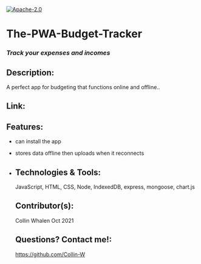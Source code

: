 [![Apache-2.0](https://img.shields.io/badge/Apache-License-blue.svg)](https://opensource.org/licenses/Apache-2.0)


# The-PWA-Budget-Tracker

### *Track your expenses and incomes*

## Description: 
A perfect app for budgeting that functions online and offline..


  ## Link: 
    
  ## Features:
- can install the app
- stores data offline then uploads when it reconnects 
- 
  ## Technologies & Tools:
    JavaScript, HTML, CSS, Node, IndexedDB, express, mongoose, chart.js
    
  ## Contributor(s):
    Collin Whalen Oct 2021 

  ## Questions? Contact me!:
  https://github.com/Collin-W

